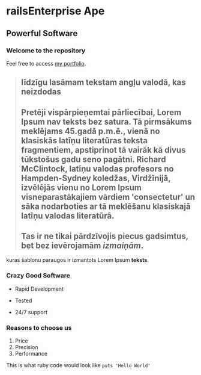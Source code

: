 railsEnterprise Ape
==============

Powerful Software
-----------------

### Welcome to the repository

Feel free to access [my portfolio](http://portfolio.jordanhudgens.com).

> ## līdzīgu lasāmam tekstam angļu valodā, kas neizdodas
>
> ## Pretēji vispārpieņemtai pārliecībai, Lorem Ipsum nav teksts bez satura. Tā pirmsākums meklējams 45.gadā p.m.ē., vienā no klasiskās latīņu literatūras teksta fragmentiem, apstiprinot tā vairāk kā divus tūkstošus gadu seno pagātni. Richard McClintock, latīņu valodas profesors no Hampden-Sydney koledžas, Virdžīnijā, izvēlējās vienu no Lorem Ipsum visneparastākajiem vārdiem 'consectetur' un sāka nodarboties ar tā meklēšanu klasiskajā latīņu valodas literatūrā.
> 
> ## Tas ir ne tikai pārdzīvojis piecus gadsimtus, bet bez ievērojamām *izmaiņām*.

kuras šablonu paraugos ir izmantots Lorem Ipsum **teksts**.

### Crazy Good Software
* Rapid Development
+ Tested
- 24/7 support

### Reasons to choose us
1. Price
2. Precision
3. Performance

This is what ruby code would look like `puts 'Hello World'`


